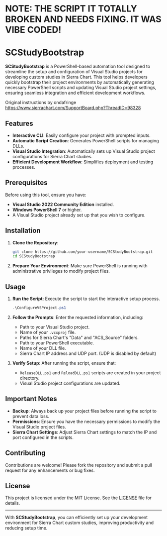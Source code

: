 # NOTE: THE SCRIPT IT TOTALLY BROKEN AND NEEDS FIXING. IT WAS VIBE CODED!

# SCStudyBootstrap

**SCStudyBootstrap** is a PowerShell-based automation tool designed to streamline the setup and configuration of Visual Studio projects for developing custom studies in Sierra Chart. This tool helps developers quickly bootstrap their project environments by automatically generating necessary PowerShell scripts and updating Visual Studio project settings, ensuring seamless integration and efficient development workflows.

Original instructions by ondafringe https://www.sierrachart.com/SupportBoard.php?ThreadID=98328

## Features

- **Interactive CLI**: Easily configure your project with prompted inputs.
- **Automatic Script Creation**: Generates PowerShell scripts for managing DLLs.
- **Visual Studio Integration**: Automatically sets up Visual Studio project configurations for Sierra Chart studies.
- **Efficient Development Workflow**: Simplifies deployment and testing processes.

## Prerequisites

Before using this tool, ensure you have:

- **Visual Studio 2022 Community Edition** installed.
- **Windows PowerShell 7** or higher.
- A Visual Studio project already set up that you wish to configure.

## Installation

1. **Clone the Repository**:
   ```bash
   git clone https://github.com/your-username/SCStudyBootstrap.git
   cd SCStudyBootstrap
   ```

2. **Prepare Your Environment**: Make sure PowerShell is running with administrative privileges to modify project files.

## Usage

1. **Run the Script**: Execute the script to start the interactive setup process.

   ```powershell
   .\ConfigureVSProject.ps1
   ```

2. **Follow the Prompts**: Enter the requested information, including:
   - Path to your Visual Studio project.
   - Name of your `.vcxproj` file.
   - Paths for Sierra Chart's "Data" and "ACS_Source" folders.
   - Path to your PowerShell executable.
   - Name of your DLL file.
   - Sierra Chart IP address and UDP port. (UDP is disabled by default)

3. **Verify Setup**: After running the script, ensure that:
   - `ReleaseDLL.ps1` and `ReloadDLL.ps1` scripts are created in your project directory.
   - Visual Studio project configurations are updated.

## Important Notes

- **Backup**: Always back up your project files before running the script to prevent data loss.
- **Permissions**: Ensure you have the necessary permissions to modify the Visual Studio project files.
- **Sierra Chart Settings**: Adjust Sierra Chart settings to match the IP and port configured in the scripts.

## Contributing

Contributions are welcome! Please fork the repository and submit a pull request for any enhancements or bug fixes.

## License

This project is licensed under the MIT License. See the [LICENSE](LICENSE) file for details.

---

With **SCStudyBootstrap**, you can efficiently set up your development environment for Sierra Chart custom studies, improving productivity and reducing setup time.
